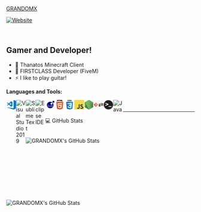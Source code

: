 <!-- <h1 align="center">Hi <img src="https://raw.githubusercontent.com/ABSphreak/ABSphreak/master/gifs/Hi.gif" width="40px" />, -->
<a href="https://www.facebook.com/grandomx">GRANDOMX</a></h1><!-- 👋 -->

<!-- [![Twitch Status](https://img.shields.io/twitch/status/itsnebulalol?color=%239146FF&logo=twitch&style=flat-square)](https://twitch.tv/itsnebulalol) -->
[![Website](https://img.shields.io/website?label=grandomx.com&url=https%3A%2F%2Fgrandomx.com&style=flat-square)][website]
<!-- [![Website](https://img.shields.io/website?label=firstclass-indo.com&url=https%3A%2F%2Ffirstclass-indo.com&style=flat-square)][website] -- >
[![Visits](https://badges.pufler.dev/visits/grandomx/grandomx?logo=GitHub&label=github%20visits&color=blue&logoColor=white&style=flat-square)](https://github.com/grandomx)

[<img align="left" alt="grandomx.com/discord" width="22px" src="http://grandomx.com/img/discord-seeklogo.com.svg" />][discord]
[<img align="left" alt="GRANDOMX | YouTube" width="22px" src="https://cdn.jsdelivr.net/npm/simple-icons@v3/icons/youtube.svg" />][youtube]
<!-- [<img align="left" alt="itsnebulalol | Twitch" width="22px" src="https://images-wixmp-ed30a86b8c4ca887773594c2.wixmp.com/f/d3408e21-ecbb-4476-8e3b-ae5a845eb414/d9djk9s-3566ad4f-38d7-4721-a732-78e1f7246a7f.png/v1/fill/w_894,h_894,q_75,strp/logo_twitch_iosversion_by_akiruuu-d9djk9s.png?token=eyJ0eXAiOiJKV1QiLCJhbGciOiJIUzI1NiJ9.eyJpc3MiOiJ1cm46YXBwOjdlMGQxODg5ODIyNjQzNzNhNWYwZDQxNWVhMGQyNmUwIiwic3ViIjoidXJuOmFwcDo3ZTBkMTg4OTgyMjY0MzczYTVmMGQ0MTVlYTBkMjZlMCIsImF1ZCI6WyJ1cm46c2VydmljZTppbWFnZS5vcGVyYXRpb25zIl0sIm9iaiI6W1t7InBhdGgiOiIvZi9kMzQwOGUyMS1lY2JiLTQ0NzYtOGUzYi1hZTVhODQ1ZWI0MTQvZDlkams5cy0zNTY2YWQ0Zi0zOGQ3LTQ3MjEtYTczMi03OGUxZjcyNDZhN2YucG5nIiwid2lkdGgiOiI8PTg5NCIsImhlaWdodCI6Ijw9ODk0In1dXX0.Ij5_B7I3IffFzcK5WQLkTKTHJeK8Vb7kemkbGqhWCBk" />][twitch] -->

<br />

## Gamer and Developer!

-   🔭 Thanatos Minecraft Client
-   🤔 FIRSTCLASS Developer (FiveM)
-   ⚡ I like to play guitar!

**Languages and Tools:**

<img align="left" alt="Visual Studio Code" width="26px" src="https://raw.githubusercontent.com/github/explore/80688e429a7d4ef2fca1e82350fe8e3517d3494d/topics/visual-studio-code/visual-studio-code.png" />
<img align="left" alt="Visual Studio 2019" width="26px" src="https://img.icons8.com/color/452/visual-studio-2019.png" />
<img align="left" alt="Sublime Text" width="26px" src="https://upload.wikimedia.org/wikipedia/en/d/d2/Sublime_Text_3_logo.png" />
<img align="left" alt="Eclipse IDE" width="26px" src="https://icons.iconarchive.com/icons/blackvariant/button-ui-app-pack-two/256/Eclipse-icon.png" />
<img align="left" alt="Lua" width="26px" src="https://raw.githubusercontent.com/github/explore/80688e429a7d4ef2fca1e82350fe8e3517d3494d/topics/lua/lua.png" />
<img align="left" alt="HTML5" width="26px" src="https://raw.githubusercontent.com/github/explore/80688e429a7d4ef2fca1e82350fe8e3517d3494d/topics/html/html.png" />
<img align="left" alt="CSS3" width="26px" src="https://raw.githubusercontent.com/github/explore/80688e429a7d4ef2fca1e82350fe8e3517d3494d/topics/css/css.png" />
<img align="left" alt="JavaScript" width="26px" src="https://raw.githubusercontent.com/github/explore/80688e429a7d4ef2fca1e82350fe8e3517d3494d/topics/javascript/javascript.png" />
<img align="left" alt="Node.js" width="26px" src="https://raw.githubusercontent.com/github/explore/80688e429a7d4ef2fca1e82350fe8e3517d3494d/topics/nodejs/nodejs.png" />
<img align="left" alt="Git" width="26px" src="https://raw.githubusercontent.com/github/explore/80688e429a7d4ef2fca1e82350fe8e3517d3494d/topics/git/git.png" />
<img align="left" alt="Terminal" width="26px" src="https://raw.githubusercontent.com/github/explore/80688e429a7d4ef2fca1e82350fe8e3517d3494d/topics/terminal/terminal.png" /
<img align="left" alt="C#" width="26px" src="https://skillvalue.com/jobs/wp-content/uploads/sites/7/2019/01/csharp_logo.png" />
<img align="left" alt="Java" width="26px" src="http://www.athenaglobus.com/wp-content/uploads/2014/12/java-logo-png.png" />

<br />

---

<!--START_SECTION:waka
📊 **This Week I Spent My Time On** 

```text
⌚︎ Time Zone: America/New_York

💬 Programming Languages: 
JSON                     59 mins             ████████░░░░░░░░░░░░░░░░░   33.05% 
Python                   40 mins             █████░░░░░░░░░░░░░░░░░░░░   22.53% 
JavaScript               30 mins             ████░░░░░░░░░░░░░░░░░░░░░   16.81% 
Java                     17 mins             ██░░░░░░░░░░░░░░░░░░░░░░░   9.6% 
Other                    17 mins             ██░░░░░░░░░░░░░░░░░░░░░░░   9.47%

🔥 Editors: 
VS Code                  1 hr 51 mins        ███████████████░░░░░░░░░░   61.83% 
PyCharmCore              47 mins             ██████░░░░░░░░░░░░░░░░░░░   26.48% 
IntelliJ                 21 mins             ███░░░░░░░░░░░░░░░░░░░░░░   11.69%

🐱‍💻 Projects: 
CodeFolderGeneratorJS    1 hr 44 mins        ██████████████░░░░░░░░░░░   57.94% 
CodeFolderGenerator      46 mins             ██████░░░░░░░░░░░░░░░░░░░   25.69% 
PuddlesMod               21 mins             ███░░░░░░░░░░░░░░░░░░░░░░   11.69% 
Unknown Project          8 mins              █░░░░░░░░░░░░░░░░░░░░░░░░   4.56% 
Empty Git Project        0 secs              ░░░░░░░░░░░░░░░░░░░░░░░░░   0.11%

💻 Operating System: 
Windows                  3 hrs               █████████████████████████   100.0%

```


<!--END_SECTION:waka-->

<summary>💻 GitHub Stats</summary><br>

<img align="left" alt="GRANDOMX's GitHub Stats" src="https://github-readme-stats.itsnebulalol.vercel.app/api/top-langs/?username=grandomx&show_icons=true&hide_border=true&theme=tokyonight" /><br><br><br><br><br><br><br><br><br>

<img align="left" alt="GRANDOMX's GitHub Stats" src="https://github-readme-stats.vercel.app/api?username=grandomx&theme=tokyonight" />

<!-- <details>
  <summary>:zap: GitHub Activity</summary>

  <!--START_SECTION:activity
<!--1. 🗣 Commented on [#107](https://github.com/anmol098/waka-readme-stats/issues/107) in [anmol098/waka-readme-stats](https://github.com/anmol098/waka-readme-stats)
  END_SECTION:activity
  
<!--</details>-->

[website]: http://grandomx.com
[discord]: http://grandomx.com/discord
[youtube]: https://www.youtube.com/channel/UCfj1qIxFvHKkfub_dhDeyIQ
